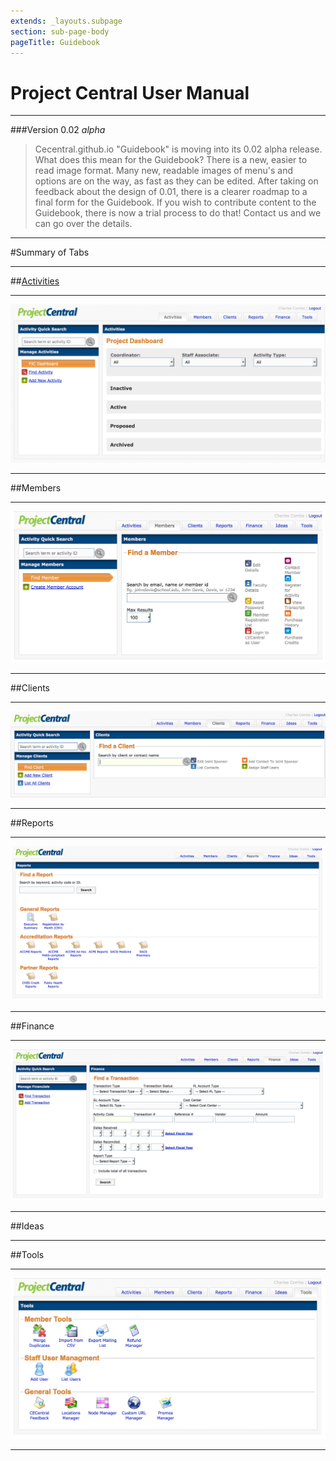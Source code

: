 ```yaml
---
extends: _layouts.subpage
section: sub-page-body
pageTitle: Guidebook
---
```


# Project Central User Manual

---

###Version 0.02 _alpha_

>Cecentral.github.io "Guidebook" is moving into its 0.02 alpha release. What does
>this mean for the Guidebook? There is a new, easier to read image format. Many
>new, readable images of menu's and options are on the way, as fast as they can
>be edited. After taking on feedback about the design of 0.01, there is a clearer
>roadmap to a final form for the Guidebook. If you wish to contribute content to
>the Guidebook, there is now a trial process to do that! Contact us and we can
>go over the details.

---

#Summary of Tabs

---

##[Activities](/activities)

---

[![image of Activities Tab](../img/activity/ProjectCentral.png)](/activities)

---

##Members

---

[![image of Members Tab](../img/activity/Members.png)](/members)

---

##Clients

---

[![image of Clients Tab](../img/activity/Clients.png)](/clients)

---

##Reports

---

[![image of Reports Tab](../img/activity/Reports.png)](/reports)

---

##Finance

---

[![image of Finance Tab](../img/activity/Finance.png)](/finance)

---

##Ideas

---

##Tools

---

[![image of Tools Tab](../img/activity/Tools.png)](/tools)

---
